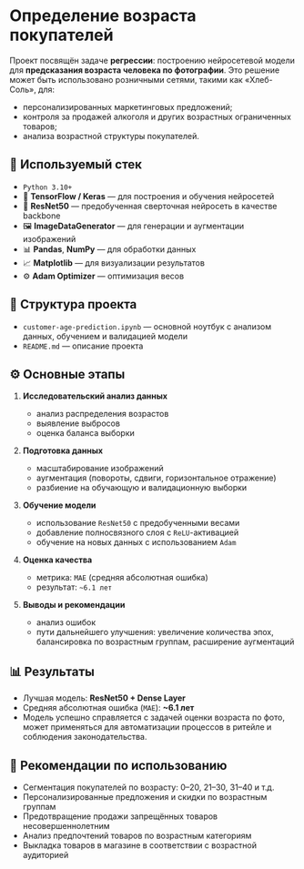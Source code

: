# Определение возраста покупателей

Проект посвящён задаче **регрессии**: построению нейросетевой модели для **предсказания возраста человека по фотографии**. Это решение может быть использовано розничными сетями, такими как «Хлеб-Соль», для:

- персонализированных маркетинговых предложений;
- контроля за продажей алкоголя и других возрастных ограниченных товаров;
- анализа возрастной структуры покупателей.

## 🔧 Используемый стек

- `Python 3.10+`
- 🧠 **TensorFlow / Keras** — для построения и обучения нейросетей  
- 🧱 **ResNet50** — предобученная сверточная нейросеть в качестве backbone  
- 🖼 **ImageDataGenerator** — для генерации и аугментации изображений  
- 📊 **Pandas**, **NumPy** — для обработки данных  
- 📈 **Matplotlib** — для визуализации результатов  
- ⚙️ **Adam Optimizer** — оптимизация весов

## 📁 Структура проекта

- `customer-age-prediction.ipynb` — основной ноутбук с анализом данных, обучением и валидацией модели  
- `README.md` — описание проекта

## ⚙️ Основные этапы

1. **Исследовательский анализ данных**  
   - анализ распределения возрастов
   - выявление выбросов
   - оценка баланса выборки  

2. **Подготовка данных**  
   - масштабирование изображений  
   - аугментация (повороты, сдвиги, горизонтальное отражение)  
   - разбиение на обучающую и валидационную выборки  

3. **Обучение модели**  
   - использование `ResNet50` с предобученными весами  
   - добавление полносвязного слоя с `ReLU`-активацией  
   - обучение на новых данных с использованием `Adam`  

4. **Оценка качества**  
   - метрика: `MAE` (средняя абсолютная ошибка)  
   - результат: `~6.1 лет`

5. **Выводы и рекомендации**  
   - анализ ошибок  
   - пути дальнейшего улучшения: увеличение количества эпох, балансировка по возрастным группам, расширение аугментаций  

## 📊 Результаты

- Лучшая модель: **ResNet50 + Dense Layer**
- Средняя абсолютная ошибка (`MAE`): **~6.1 лет**
- Модель успешно справляется с задачей оценки возраста по фото, может применяться для автоматизации процессов в ритейле и соблюдения законодательства.

## 📌 Рекомендации по использованию

- Сегментация покупателей по возрасту: 0–20, 21–30, 31–40 и т.д.  
- Персонализированные предложения и скидки по возрастным группам  
- Предотвращение продажи запрещённых товаров несовершеннолетним  
- Анализ предпочтений товаров по возрастным категориям  
- Выкладка товаров в магазине в соответствии с возрастной аудиторией  

